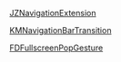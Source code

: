 [JZNavigationExtension](https://github.com/JazysYu/JZNavigationExtension)

[KMNavigationBarTransition](https://github.com/MoZhouqi/KMNavigationBarTransition)

[FDFullscreenPopGesture](https://github.com/forkingdog/FDFullscreenPopGesture)
